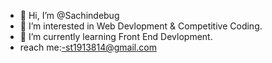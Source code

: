 - 👋 Hi, I’m @Sachindebug
- 👀 I’m interested in Web Devlopment & Competitive Coding.
- 🌱 I’m currently learning Front End Devlopment.
- reach me:-st1913814@gmail.com

<!---
Sachindebug/Sachindebug is a ✨ special ✨ repository because its `README.md` (this file) appears on your GitHub profile.
You can click the Preview link to take a look at your changes.
--->
